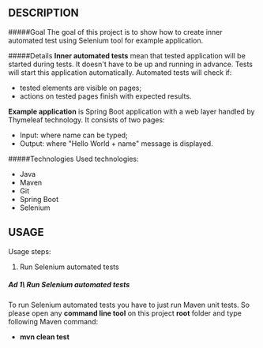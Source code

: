 DESCRIPTION
-----------

#####Goal
The goal of this project is to show how to create inner automated test using Selenium tool for example application.

#####Details
**Inner automated tests** mean that tested application will be started during tests. It doesn't have to be up and running in advance. Tests will start this application automatically. Automated tests will check if:
* tested elements are visible on pages;
* actions on tested pages finish with expected results. 

**Example application** is Spring Boot application with a web layer handled by Thymeleaf technology. It consists of two pages: 
* Input: where name can be typed;
* Output: where "Hello World + name" message is displayed.

#####Technologies
Used technologies:
* Java
* Maven
* Git
* Spring Boot
* Selenium


USAGE
-----

Usage steps:
1. Run Selenium automated tests

##### Ad 1\ Run Selenium automated tests
To run Selenium automated tests you have to just run Maven unit tests. So please open any **command line tool** on this project **root** folder and type following Maven command:
- **mvn clean test**